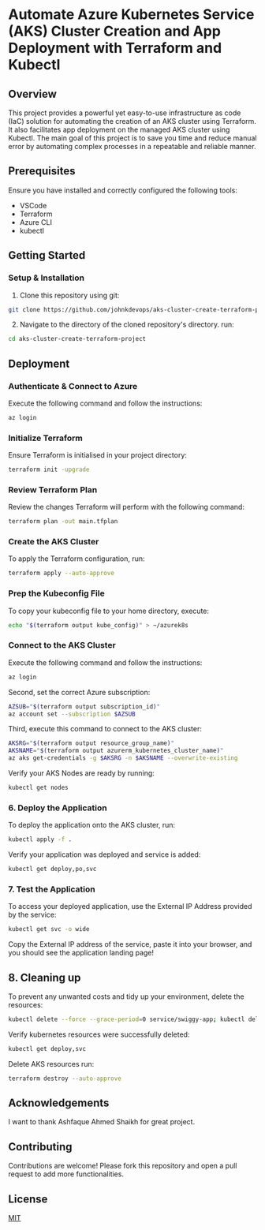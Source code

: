 # Automate Azure Kubernetes Service (AKS) Cluster Creation and App Deployment with Terraform and Kubectl

## Overview
This project provides a powerful yet easy-to-use infrastructure as code (IaC) solution for automating the creation of an AKS cluster using Terraform. It also facilitates app deployment on the managed AKS cluster using Kubectl. The main goal of this project is to save you time and reduce manual error by automating complex processes in a repeatable and reliable manner.

## Prerequisites
Ensure you have installed and correctly configured the following tools:

- VSCode
- Terraform
- Azure CLI
- kubectl

## Getting Started

### Setup & Installation
1. Clone this repository using git:
```bash 
git clone https://github.com/johnkdevops/aks-cluster-create-terraform-project.git
```

2. Navigate to the directory of the cloned repository's directory. run:
```bash
cd aks-cluster-create-terraform-project
```

## Deployment

### Authenticate & Connect to Azure
Execute the following command and follow the instructions:
```bash
az login 
```

### Initialize Terraform
Ensure Terraform is initialised in your project directory:
```bash
terraform init -upgrade
```

### Review Terraform Plan
Review the changes Terraform will perform with the following command:
```bash
terraform plan -out main.tfplan
```

### Create the AKS Cluster
To apply the Terraform configuration, run:
```bash
terraform apply --auto-approve
```

### Prep the Kubeconfig File
To copy your kubeconfig file to your home directory, execute:
```bash
echo "$(terraform output kube_config)" > ~/azurek8s
```

### Connect to the AKS Cluster
Execute the following command and follow the instructions:
```bash
az login 
```
Second, set the correct Azure subscription:
```bash
AZSUB="$(terraform output subscription_id)"
az account set --subscription $AZSUB
```
Third, execute this command to connect to the AKS cluster:
```bash
AKSRG="$(terraform output resource_group_name)" 
AKSNAME="$(terraform output azurerm_kubernetes_cluster_name)" 
az aks get-credentials -g $AKSRG -n $AKSNAME --overwrite-existing
```
Verify your AKS Nodes are ready by running:
```bash
kubectl get nodes
```

### 6. Deploy the Application
To deploy the application onto the AKS cluster, run:
```bash
kubectl apply -f .
```

Verify your application was deployed and service is added:
```bash
kubectl get deploy,po,svc
```

### 7. Test the Application
To access your deployed application, use the External IP Address provided by the service:
```bash
kubectl get svc -o wide
```

Copy the External IP address of the service, paste it into your browser, and you should see the application landing page!

## 8. Cleaning up

To prevent any unwanted costs and tidy up your environment, delete the resources:

```bash
kubectl delete --force --grace-period=0 service/swiggy-app; kubectl delete--force --grace-period=0 deployment.apps/swiggy-app
```

Verify kubernetes resources were successfully deleted:
```bash
kubectl get deploy,svc
```

Delete AKS resources run:
```bash
terraform destroy --auto-approve
```

## Acknowledgements
I want to thank Ashfaque Ahmed Shaikh for great project.

## Contributing
Contributions are welcome! Please fork this repository and open a pull request to add more functionalities.

## License
[MIT](https://choosealicense.com/licenses/mit/)
